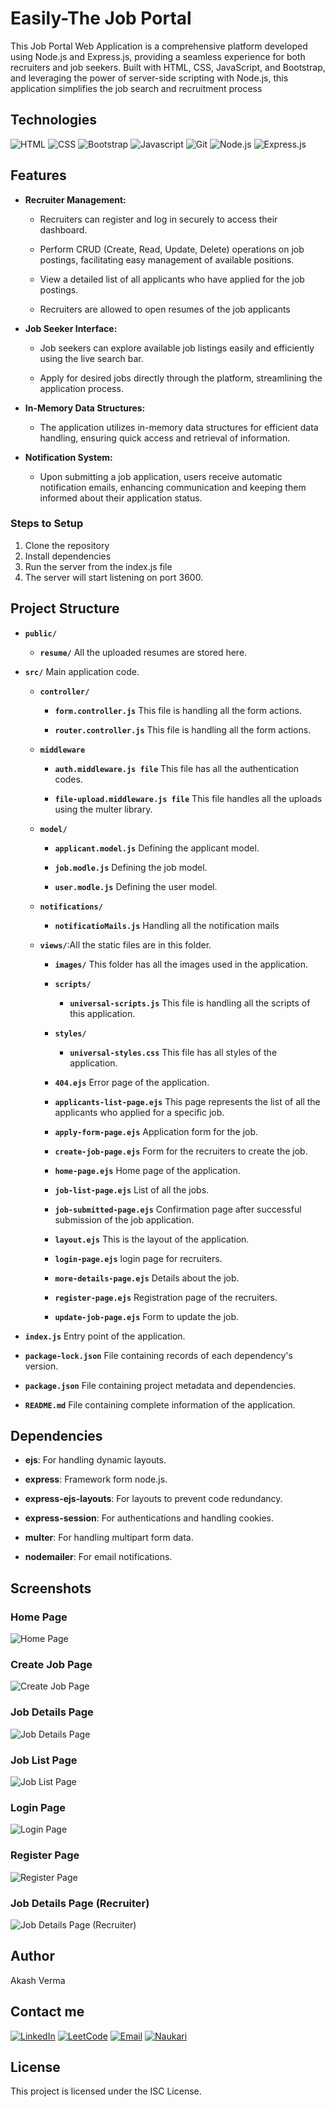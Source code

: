# Easily-The Job Portal

This Job Portal Web Application is a comprehensive platform developed using Node.js and Express.js, providing a seamless experience for both recruiters and job seekers. Built with HTML, CSS, JavaScript, and Bootstrap, and leveraging the power of server-side scripting with Node.js, this application simplifies the job search and recruitment process


## Technologies

![HTML](https://img.shields.io/badge/HTML5-E34F26?style=for-the-badge&logo=html5&logoColor=white)
![CSS](https://img.shields.io/badge/CSS3-1572B6?style=for-the-badge&logo=css3&logoColor=white)
![Bootstrap](https://img.shields.io/badge/Bootstrap-563D7C?style=for-the-badge&logo=bootstrap&logoColor=white)
![Javascript](https://img.shields.io/badge/JavaScript-F7DF1E?style=for-the-badge&logo=javascript&logoColor=black)
![Git](https://img.shields.io/badge/GIT-E44C30?style=for-the-badge&logo=git&logoColor=white)
![Node.js](https://img.shields.io/badge/Node.js-43853D?style=for-the-badge&logo=node.js&logoColor=white)
![Express.js](https://img.shields.io/badge/Express.js-404D59?style=for-the-badge)



## Features

- **Recruiter Management:** 

    - Recruiters can register and log in securely to access their dashboard.

    - Perform CRUD (Create, Read, Update, Delete) operations on job postings, facilitating easy management of available positions.

    - View a detailed list of all applicants who have applied for the job postings.

    - Recruiters are allowed to open resumes of the job applicants

- **Job Seeker Interface:**

    - Job seekers can explore available job listings easily and efficiently using the live search bar.

    - Apply for desired jobs directly through the platform, streamlining the application process.

- **In-Memory Data Structures:**

    - The application utilizes in-memory data structures for efficient data handling, ensuring quick access and retrieval of information.

- **Notification System:**

    - Upon submitting a job application, users receive automatic notification emails, enhancing communication and keeping them informed about their application status.

### Steps to Setup

1. Clone the repository
2. Install dependencies
3. Run the server from the index.js file 
3. The server will start listening on port 3600.


## Project Structure

- **`public/`**

    - **`resume/`** All the uploaded resumes are stored here.

- **`src/`** Main application code.  

     - **`controller/`**
         - **`form.controller.js`** This file is handling all the form actions.

         - **`router.controller.js`** This file is handling all the form actions.

     - **`middleware`**
        - **`auth.middleware.js file`** This file has all the authentication codes.

        - **`file-upload.middleware.js file`** This file handles all the uploads using the multer library.

     - **`model/`**

         - **`applicant.model.js`** Defining the applicant model.

         - **`job.modle.js`** Defining the job model.

         - **`user.modle.js`** Defining the user model.

     - **`notifications/`**

         - **`notificatioMails.js`** Handling all the notification mails

     - **`views/`**:All the static files are in this folder. 

        - **`images/`** This folder has all the images used in the application.

        - **`scripts/`** 

            - **`universal-scripts.js`** This file is handling all the scripts of this application.

        - **`styles/`**

            - **`universal-styles.css`** This file has all styles of the application.
        
        - **`404.ejs`** Error page of the application.

        - **`applicants-list-page.ejs`** This page represents the list of all the applicants who applied for a specific job.

        - **`apply-form-page.ejs`** Application form for the job.

        - **`create-job-page.ejs`** Form for the recruiters to create the job.

        - **`home-page.ejs`** Home page of the application.

        - **`job-list-page.ejs`** List of all the jobs.

        - **`job-submitted-page.ejs`** Confirmation page after successful submission of the job application.

        - **`layout.ejs`** This is the layout of the application.

        - **`login-page.ejs`** login page for recruiters.

        - **`more-details-page.ejs`** Details about the job.

        - **`register-page.ejs`** Registration page of the recruiters.

        - **`update-job-page.ejs`** Form to update the job.


- **`index.js`** Entry point of the application.
- **`package-lock.json`** File containing records of each dependency's version.
- **`package.json`** File containing project metadata and dependencies.
- **`README.md`** File containing complete information of the application.


## Dependencies

  - **ejs**: For handling dynamic layouts.

  - **express**: Framework form node.js.

  - **express-ejs-layouts**: For layouts to prevent code redundancy.

  - **express-session**: For authentications and handling cookies.

  - **multer**: For handling multipart form data.

  - **nodemailer**: For email notifications.


## Screenshots

### Home Page

![Home Page](/src/views/images/Easily-Home-Page.jpg "Home Page")

### Create Job Page

![Create Job Page](/src/views/images/Easily-Create-Job-Page.jpg "Create Job Page")

### Job Details Page

![Job Details Page](/src/views/images/Easily-Job-Details-page.jpg "Job Details Page")

### Job List Page

![Job List Page](/src/views/images/Easily-Job-List-Page.jpg "Job List Page")

### Login Page

![Login Page](/src/views/images/Easily-Login-Page.jpg "Login Page")

### Register Page

![Register Page](/src/views/images/Easily-Register-Page.jpg "Register Page")

### Job Details Page (Recruiter)

![Job Details Page (Recruiter)](/src/views/images/Easily-Rec-Job-Details-Page.jpg "Job Details Page (Recruiter)")


## Author

Akash Verma

## Contact me 

 [![LinkedIn](https://img.shields.io/badge/LinkedIn-0077B5?style=for-the-badge&logo=linkedin&logoColor=white)](https://www.linkedin.com/in/akash-verma-09aug2000/)  [![LeetCode](https://img.shields.io/badge/-LeetCode-FFA116?style=for-the-badge&logo=LeetCode&logoColor=black)](https://leetcode.com/Akash_Verma2000/)  [![Email](https://img.shields.io/badge/Email-D14836?style=for-the-badge&logo=gmail&logoColor=white)](mailto:akash.verma217112@gmail.com) 
 [![Naukari](https://img.shields.io/badge/Naukri.com-0A66C2?style=for-the-badge&logo=Naukri.com&logoColor=white)](https://www.naukri.com/mnjuser/profile)

## License

This project is licensed under the ISC License.

